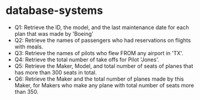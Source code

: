 # database-systems
<ul>
  <li>Q1: Retrieve the ID, the model, and the last maintenance date for each plan that was made by
    'Boeing'</li>
  <li>Q2: Retrieve the names of passengers who had reservations on flights with meals.</li>
  <li>Q3: Retrieve the names of pilots who flew FROM any airport in 'TX'.</li>
  <li>Q4: Retrieve the total number of take offs for Pilot 'Jones'.</li>
  <li>Q5: Retrieve the Maker, Model, and total number of seats of planes that has more than 300 seats in
    total.</li>
  <li>Q6: Retrieve the Maker and the total number of planes made by this Maker, for Makers who make
    any plane with total number of seats more than 350.</li>
</ul>
